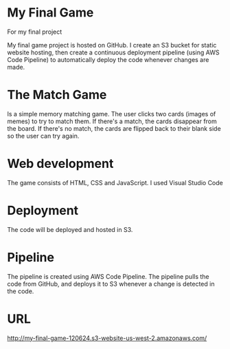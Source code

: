 # My Final Game
For my final project

My final game project is hosted on GitHub. I create an S3 bucket for static website hosting, then create a continuous deployment pipeline (using AWS Code Pipeline) to automatically deploy the code whenever changes are made.

# The Match Game
Is a simple memory matching game. The user clicks two cards (images of memes) to try to match them. If there's a match, the cards disappear from the board. If there's no match, the cards are flipped back to their blank side so the user can try again.


# Web development
The game consists of HTML, CSS and JavaScript. I used Visual Studio Code

# Deployment
The code will be deployed and hosted in S3.

# Pipeline
The pipeline is created using AWS Code Pipeline. The pipeline pulls the code from GitHub, and deploys it to S3 whenever a change is detected in the code.

# URL
http://my-final-game-120624.s3-website-us-west-2.amazonaws.com/
